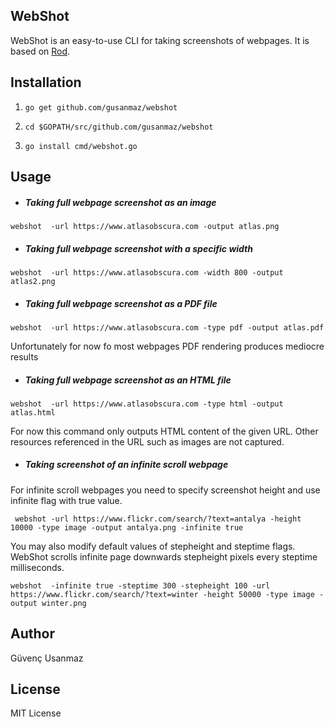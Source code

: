 ## WebShot 

WebShot is an easy-to-use CLI for taking screenshots of webpages.
It is based on [Rod](https://github.com/go-rod/rod).

## Installation

1. `go get github.com/gusanmaz/webshot`

2. `cd $GOPATH/src/github.com/gusanmaz/webshot`

3. `go install cmd/webshot.go`

## Usage

* #####  Taking full webpage screenshot as an image

`webshot  -url https://www.atlasobscura.com -output atlas.png`

* ##### Taking full webpage screenshot with a specific width

`webshot  -url https://www.atlasobscura.com -width 800 -output atlas2.png`

* ##### Taking full webpage screenshot as a PDF file

`webshot  -url https://www.atlasobscura.com -type pdf -output atlas.pdf`

Unfortunately for now fo most webpages PDF rendering produces mediocre results

* ##### Taking full webpage screenshot as an HTML file

`webshot  -url https://www.atlasobscura.com -type html -output atlas.html`

For now this command only outputs HTML content of the given URL. Other resources referenced in the URL such as images are not captured.

* ##### Taking screenshot of an infinite scroll webpage

For infinite scroll webpages you need to specify screenshot height and use infinite flag with true value.

` webshot -url https://www.flickr.com/search/?text=antalya -height 10000 -type image -output antalya.png -infinite true`

You may also modify default values of stepheight and steptime flags. WebShot scrolls infinite page downwards stepheight pixels every steptime milliseconds.

`webshot  -infinite true -steptime 300 -stepheight 100 -url https://www.flickr.com/search/?text=winter -height 50000 -type image -output winter.png`

## Author

Güvenç Usanmaz

## License 

MIT License

